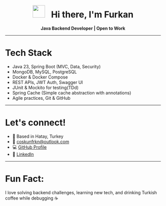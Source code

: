 <h1 align="center"> <img src="https://media.giphy.com/media/hvRJCLFzcasrR4ia7z/giphy.gif" width="40px"/> &nbsp;
 Hi there, I'm Furkan </h1>

<p align="center">
 <strong> Java Backend Developer | Open to Work</strong> <br/>
</p>

---

 # Tech Stack
- Java 23, Spring Boot (MVC, Data, Security)
- MongoDB, MySQL, PostgreSQL
- Docker & Docker Compose 
- REST APIs, JWT Auth, Swagger UI
- JUnit & Mockito for testing(TDd)
- Spring Cache (Simple cache abstraction with annotations)
- Agile practices, Git & GitHub

---

#  Let's connect!
- 📍 Based in Hatay, Turkey
- 💼 coskunfrkn@outlook.com
- 💻 <a href="https://github.com/coskun-furkan" target="_blank">GitHub Profile</a>
- 🔗 <a href="https://linkedin.com/in/coskun-furkan" target="_blank">LinkedIn</a>

---

 # Fun Fact:
I love solving backend challenges, learning new tech, and drinking Turkish coffee while debugging ☕

